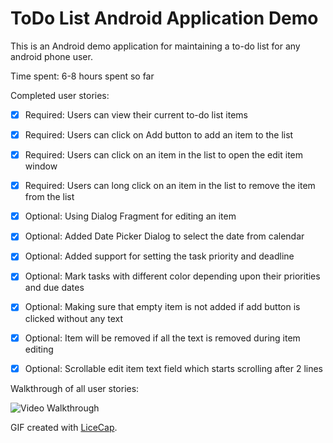 # ToDo List Android Application Demo

This is an Android demo application for maintaining a to-do list for any android phone user.

Time spent: 6-8 hours spent so far

Completed user stories:

* [x] Required: Users can view their current to-do list items
* [x] Required: Users can click on Add button to add an item to the list
* [x] Required: Users can click on an item in the list to open the edit item window
* [x] Required: Users can long click on an item in the list to remove the item from the list

* [x] Optional: Using Dialog Fragment for editing an item
* [x] Optional: Added Date Picker Dialog to select the date from calendar
* [x] Optional: Added support for setting the task priority and deadline
* [x] Optional: Mark tasks with different color depending upon their priorities and due dates
* [x] Optional: Making sure that empty item is not added if add button is clicked without any text
* [x] Optional: Item will be removed if all the text is removed during item editing
* [x] Optional: Scrollable edit item text field which starts scrolling after 2 lines
 
Walkthrough of all user stories:

![Video Walkthrough](ToDoAppExtensions.gif)

GIF created with [LiceCap](http://www.cockos.com/licecap/).
